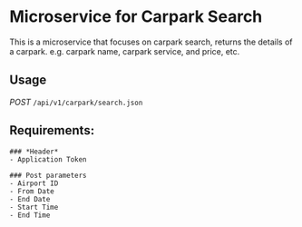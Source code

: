 # Microservice for Carpark Search
This is a microservice that focuses on carpark search, returns the details of a carpark.
e.g. carpark name, carpark service, and price, etc.

## Usage
*POST* `/api/v1/carpark/search.json`

## Requirements:
    ### *Header*
    - Application Token

    ### Post parameters
    - Airport ID
    - From Date
    - End Date
    - Start Time
    - End Time 
